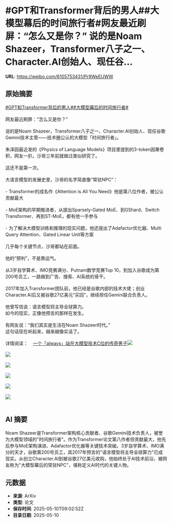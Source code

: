 # #GPT和Transformer背后的男人##大模型幕后的时间旅行者#网友最近刷屏：“怎么又是你？” 说的是Noam Shazeer，Transformer八子之一、Character.AI创始人、现任谷...

**URL**: https://weibo.com/6105753431/Pr9WeEUWW

## 原始摘要

<a href="https://m.weibo.cn/search?containerid=231522type%3D1%26t%3D10%26q%3D%23GPT%E5%92%8CTransformer%E8%83%8C%E5%90%8E%E7%9A%84%E7%94%B7%E4%BA%BA%23&amp;extparam=%23GPT%E5%92%8CTransformer%E8%83%8C%E5%90%8E%E7%9A%84%E7%94%B7%E4%BA%BA%23" data-hide=""><span class="surl-text">#GPT和Transformer背后的男人#</span></a><a href="https://m.weibo.cn/search?containerid=231522type%3D1%26t%3D10%26q%3D%23%E5%A4%A7%E6%A8%A1%E5%9E%8B%E5%B9%95%E5%90%8E%E7%9A%84%E6%97%B6%E9%97%B4%E6%97%85%E8%A1%8C%E8%80%85%23&amp;extparam=%23%E5%A4%A7%E6%A8%A1%E5%9E%8B%E5%B9%95%E5%90%8E%E7%9A%84%E6%97%B6%E9%97%B4%E6%97%85%E8%A1%8C%E8%80%85%23" data-hide=""><span class="surl-text">#大模型幕后的时间旅行者#</span></a><br><br>网友最近刷屏：“怎么又是你？”  <br><br>说的是Noam Shazeer，Transformer八子之一、Character.AI创始人、现任谷歌Gemini技术主管——技术圈公认的大模型「时间旅行者」。<br><br>朱泽园最近发的《Physics of Language Models》项目里提到的3-token因果卷积，网友一扒，沙哥三年前就做过类似研究了。<br><br>这还不是第一次。<br><br>大语言模型的发展史里，沙哥的名字简直像“常驻NPC”：<br><br>- Transformer的成名作《Attention is All You Need》他是第八位作者，被公认贡献最大<br>    <br>- MoE架构的早期推进者，从提出Sparsely-Gated MoE、到GShard、Switch Transformer、再到ST-MoE，都有他一手参与<br>    <br>- 为了解决大模型训练和推理的现实问题，他还提出了Adafactor优化器、Multi Query Attention、Gated Linear Unit等方案<br>    <br>几乎每个关键节点，沙哥都站在前面。<br><br>他的“预判”，不是靠运气。  <br><br>从3岁自学算术、IMO竞赛满分、Putnam数学竞赛Top 10，到加入谷歌成为第200号员工，一路做到广告、搜索、AI系统的骨干。<br><br>2017年加入Transformer团队前，他已经是谷歌内部的技术大佬；创业Character.AI后又被谷歌27亿美元“买回”，继续担任Gemini联合负责人。<br><br>他曾写信说：语言模型将主导全球算力。  <br>如今的现实，正像他预言的那样在发生。<br><br>有网友说：“我们其实是生活在Noam Shazeer时代。”  <br>这句话现在听起来，越来越像实话了。<br><br>详情阅读：<a href="https://weibo.cn/sinaurl?u=https%3A%2F%2Fmp.weixin.qq.com%2Fs%2FUSqd0EDbJtbU87hV7jdV5Q" data-hide=""><span class="url-icon"><img style="width: 1rem;height: 1rem" src="https://h5.sinaimg.cn/upload/2015/09/25/3/timeline_card_small_web_default.png" referrerpolicy="no-referrer"></span><span class="surl-text">一个「always」站在大模型技术C位的传奇男子</span></a><img style="" src="https://tvax1.sinaimg.cn/large/006Fd7o3gy1i1aa735orij30v00zknmy.jpg" referrerpolicy="no-referrer"><br><br><img style="" src="https://tvax2.sinaimg.cn/large/006Fd7o3gy1i1aa74lik2j30zk0qttov.jpg" referrerpolicy="no-referrer"><br><br><img style="" src="https://tvax4.sinaimg.cn/large/006Fd7o3gy1i1aa6y0d4ej30wo0di477.jpg" referrerpolicy="no-referrer"><br><br><img style="" src="https://tvax1.sinaimg.cn/large/006Fd7o3gy1i1aa78sz3ej30u10idjux.jpg" referrerpolicy="no-referrer"><br><br><img style="" src="https://tvax1.sinaimg.cn/large/006Fd7o3gy1i1aa7olbazj30to0n6qfx.jpg" referrerpolicy="no-referrer"><br><br><img style="" src="https://tvax3.sinaimg.cn/large/006Fd7o3gy1i1aa81x38fj30un0dlad1.jpg" referrerpolicy="no-referrer"><br><br>

## AI 摘要

Noam Shazeer是Transformer架构核心贡献者、谷歌Gemini技术负责人，被誉为大模型领域的"时间旅行者"。作为Transformer论文第八作者但贡献最大，他先后参与MoE架构演进、Adafactor优化器等关键技术突破。3岁自学算术、IMO满分的天才，谷歌第200号员工，其2017年预言的"语言模型将主导全球算力"已成现实。从创立Character.AI到被谷歌27亿美元收购，他始终处于AI技术前沿，被网友称为"大模型幕后的常驻NPC"，堪称定义AI时代的关键人物。

## 元数据

- **来源**: ArXiv
- **类型**: 论文
- **保存时间**: 2025-05-10T09:02:52Z
- **目录日期**: 2025-05-10
